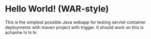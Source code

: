 Hello World! (WAR-style)
===============

This is the simplest possible Java webapp for testing servlet container deployments with maven project with trigger.  It should work on 
this is achanhe  hi hi hi
